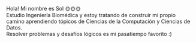 Hola! Mi nombre es Sol 🌞🌞🌞 <br> 
Estudio Ingeniería Biomédica y estoy tratando de construir mi propio camino aprendiendo tópicos de Ciencias de la Computación y Ciencias de Datos.<br>
Resolver problemas y desafíos lógicos es mi pasatiempo favorito :) 

